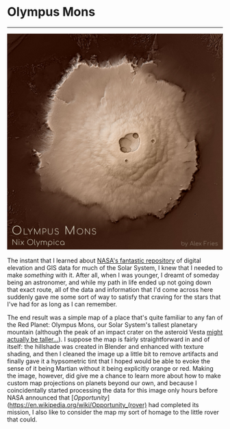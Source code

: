 # Olympus Mons
---

<a href="../../img/olympusmons.jpg"><img class="feature_left" src="../../img/olympusmons.jpg" alt=""></a>

The instant that I learned about [NASA's fantastic repository](https://astrogeology.usgs.gov/search?) of digital elevation and GIS data for much of the Solar System, I knew that I needed to make *something* with it. After all, when I was younger, I dreamt of someday being an astronomer, and while my path in life ended up not going down that exact route, all of the data and information that I'd come across here suddenly gave me some sort of way to satisfy that craving for the stars that I've had for as long as I can remember.

The end result was a simple map of a place that's quite familiar to any fan of the Red Planet: Olympus Mons, our Solar System's tallest planetary mountain (although the peak of an impact crater on the asteroid Vesta [might actually be taller...](https://en.wikipedia.org/wiki/Rheasilvia)). I suppose the map is fairly straightforward in and of itself: the hillshade was created in Blender and enhanced with texture shading, and then I cleaned the image up a little bit to remove artifacts and finally gave it a hypsometric tint that I hoped would be able to evoke the sense of it being Martian without it being explicitly orange or red. Making the image, however, did give me a chance to learn more about how to make custom map projections on planets beyond our own, and because I coincidentally started processing the data for this image only hours before NASA announced that [*Opportunity*](https://en.wikipedia.org/wiki/Opportunity_(rover) had completed its mission, I also like to consider the map my sort of homage to the little rover that could. 